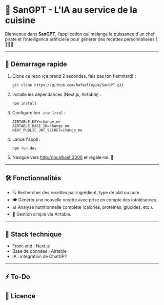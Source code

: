 # 🍜 SanGPT - L'IA au service de la cuisine

Bienvenue dans **SanGPT**, l'application qui mélange la puissance d'un chef pirate et l'intelligence artificielle pour générer des recettes personnalisées ! 🏴‍☠️🤖

---

## 🚀 Démarrage rapide

1. Clone ce repo (ça prend 2 secondes, fais pas ton flemmard) :

   ```bash
   git clone https://github.com/RafaelCoppe/SanGPT.git
   ```

2. Installe les dépendances (Next.js, Airtable) :

   ```bash
   npm install
   ```

3. Configure ton `.env.local` :

   ```env
   AIRTABLE_KEY=change_me
   AIRTABLE_BASE_ID=change_me
   NEXT_PUBLIC_JWT_SECRET=change_me
   ```

4. Lance l'appli :

   ```bash
   npm run dev
   ```

5. Navigue vers [http://localhost:3000](http://localhost:3000) et régale-toi. 🍴

---

## 🛠 Fonctionnalités

- 🔍 Rechercher des recettes par ingrédient, type de plat ou nom.
- 🍽 Générer une nouvelle recette avec prise en compte des intolérances.
- 📊 Analyse nutritionnelle complète (calories, protéines, glucides, etc.).
- 💾 Gestion simple via Airtable.

---

## 🤖 Stack technique

- Front-end : Next.js
- Base de données : Airtable
- IA : intégration de ChatGPT

---

## ⚡ To-Do



## 📜 Licence

